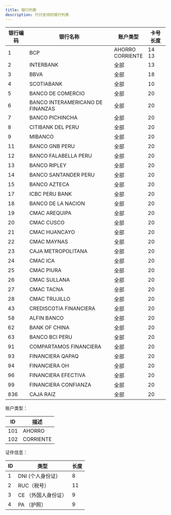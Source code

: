 ```yaml
---
title: 银行列表
description: 代付支持的银行列表
---
```


| 银行编码 | 银行名称                             | 账户类型                  | 卡号长度      |
|------|----------------------------------|-----------------------|-----------|
| 1    | BCP                              | AHORRO<br />CORRIENTE | 14<br/>13 |
| 2    | INTERBANK                        | 全部                    | 13        |
| 3    | BBVA                             | 全部                    | 18        |
| 4    | SCOTIABANK                       | 全部                    | 10        |
| 5    | BANCO DE COMERCIO                | 全部                    | 20        |
| 6    | BANCO INTERAMERICANO DE FINANZAS | 全部                    | 20        |
| 7    | BANCO PICHINCHA                  | 全部                    | 20        |
| 8    | CITIBANK DEL PERU                | 全部                    | 20        |
| 9    | MIBANCO                          | 全部                    | 20        |
| 11   | BANCO GNB PERU                   | 全部                    | 20        |
| 12   | BANCO FALABELLA PERU             | 全部                    | 20        |
| 13   | BANCO RIPLEY                     | 全部                    | 20        |
| 14   | BANCO SANTANDER PERU             | 全部                    | 20        |
| 15   | BANCO AZTECA                     | 全部                    | 20        |
| 17   | ICBC PERU BANK                   | 全部                    | 20        |
| 18   | BANCO DE LA NACION               | 全部                    | 20        |
| 19   | CMAC AREQUIPA                    | 全部                    | 20        |
| 20   | CMAC CUSCO                       | 全部                    | 20        |
| 21   | CMAC HUANCAYO                    | 全部                    | 20        |
| 22   | CMAC MAYNAS                      | 全部                    | 20        |
| 23   | CAJA METROPOLITANA               | 全部                    | 20        |
| 24   | CMAC ICA                         | 全部                    | 20        |
| 25   | CMAC PIURA                       | 全部                    | 20        |
| 26   | CMAC SULLANA                     | 全部                    | 20        |
| 27   | CMAC TACNA                       | 全部                    | 20        |
| 28   | CMAC TRUJILLO                    | 全部                    | 20        |
| 43   | CREDISCOTIA FINANCIERA           | 全部                    | 20        |
| 58   | ALFIN BANCO                      | 全部                    | 20        |
| 62   | BANK OF CHINA                    | 全部                    | 20        |
| 63   | BANCO BCI PERU                   | 全部                    | 20        |
| 91   | COMPARTAMOS FINANCIERA           | 全部                    | 20        |
| 93   | FINANCIERA QAPAQ                 | 全部                    | 20        |
| 94   | FINANCIERA OH                    | 全部                    | 20        |
| 96   | FINANCIERA EFECTIVA              | 全部                    | 20        |
| 99   | FINANCIERA CONFIANZA             | 全部                    | 20        |
| 836  | CAJA RAIZ                        | 全部                    | 20        |







账户类型：

| ID   | 描述      |
| ---- | --------- |
| 101    | AHORRO    |
| 102    | CORRIENTE |


证件信息：

| ID   | 类型                | 长度 |
| ---- | ------------------- | ---- |
| 1    | DNI (个人身份证)    | 8    |
| 2    | RUC（税号）         | 11   |
| 3    | CE （外国人身份证） | 9    |
| 4    | PA （护照）         | 9    |

